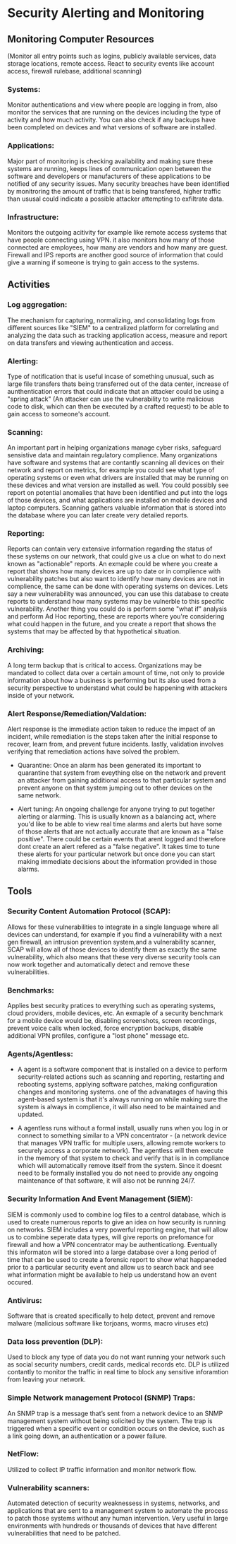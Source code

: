# Security Alerting and Monitoring 

## Monitoring Computer Resources
 (Monitor all entry points such as logins, publicly available services, data storage locations, remote access. React to security events like account access, firewall rulebase, additional scanning)

 ### Systems:
 Monitor authentications and view where people are logging in from, also monitor the services that are running on the devices including the type of activity and how much activity. You can also check if any backups have been completed on devices and what versions of software are installed. 

### Applications:
 Major part of monitoring is checking availability and making sure these systems are running, keeps lines of communication open between the software and developers or manufacturers of these applications to be notified of any security issues. Many security breaches have been identified by monitroring the amount of traffic that is being transfered, higher traffic than ususal could indicate a possible attacker attempting to exfiltrate data. 

### Infrastructure:
Monitors the outgoing acitivity for example like remote access systems that have people connecting using VPN. it also monitors how many of those connected are employees, how many are vendors and how many are guest. Firewall and IPS reports are another good source of information that could give a warning if someone is trying to gain access to the systems.

## Activities

### Log aggregation:
The mechanism for capturing, normalizing, and consolidating logs from different sources like "SIEM" to a centralized platform for correlating and analyzing the data such as tracking application access, measure and report on data transfers and viewing authentication and access. 

### Alerting:
Type of notification that is useful incase of something unusual, such as large file transfers thats being transferred out of the data center, increase of aunthentication errors that could indicate that an attacker could be using a "spring attack" (An attacker can use the vulnerability to write malicious code to disk, which can then be executed by a crafted request) to be able to gain access to someone's account.

### Scanning:
An important part in helping organizations manage cyber risks, safeguard sensistive data and maintain regulatory complience. Many organizations have software and systems that are contantly scanning all devices on their network and report on metrics, for example you could see what type of operating systems or even what drivers are installed that may be running on these devices and what version are installed as well. You could possibly see report on potential anomalies that have been identified and put into the logs of those devices, and what applications are installed on mobile devices and laptop computers. Scanning gathers valuable information that is stored into the database where you can later create very detailed reports.

### Reporting:
Reports can contain very extensive information regarding the status of these systems on our network, that could give us a clue on what to do next known as "actionable" reports. An exmaple could be where you create a report that shows how many devices are up to date or in complience with vulnerability patches but also want to identify how many devices are not in complience, the same can be done with operating systems on devices. Lets say a new vulnerability was announced, you can use this database to create reports to understand how many systems may be vulnerble to this specific vulnerability. Another thing you could do is perform some "what if" analysis and perform Ad Hoc reporting, these are reports where you're considering what could happen in the future, and you create a report that shows the systems that may be affected by that hypothetical situation.

### Archiving:
A long term backup that is critical to access. Organizations may be mandated to collect data over a certain amount of time, not only to provide information about how a business is performing but its also used from a security perspective to understand what could be happening with attackers inside of your network.


### Alert Response/Remediation/Valdation:
Alert response is the immediate action taken to reduce the impact of an incident, while remediation is the steps taken after the initial response to recover, learn from, and prevent future incidents. lastly, validation involves verifying that remediation actions have solved the problem.

- Quarantine: Once an alarm has been generated its important to quarantine that system from eveything else on the network and prevent an attacker from gaining additional access to that particular system and prevent anyone on that system jumping out to other devices on the same network.

- Alert tuning: An ongoing challenge for anyone trying to put together alerting or alarming. This is usually known as a balancing act, where you'd like to be able to view real time alarms and alerts but have some of those alerts that are not actually accurate that are known as a "false positive". There could be certain events that arent logged and therefore dont create an alert refered as a "false negative". It takes time to tune these alerts for your particular network but once done you can start making immediate decisions about the information provided in those alarms.


## Tools

### Security Content Automation Protocol (SCAP):
Allows for these vulnerabilities to integrate in a single language where all devices can understand, for example if you find a vulnerability with a next gen firewall, an intrusion prevention system,and a vulnerability scanner, SCAP will allow all of those devices to identify them as exactly the same vulnerability, which also means that these very diverse security tools can now work together and automatically detect and remove these vulnerabilities.

### Benchmarks:
Applies best security pratices to everything such as operating systems, cloud providers, mobile devices, etc. An exmaple of a security benchmark for a mobile device would be, disabling screenshots, screen recordings, prevent voice calls when locked, force encryption backups, disable additional VPN profiles, configure a "lost phone" message etc.

### Agents/Agentless:
- A agent is a software component that is installed on a device to perform security-related actions such as scanning and reporting, restarting and rebooting systems, applying software patches, making configuration changes and monitoring systems. one of the advanatages of having this agent-based system is that it's always running on while making sure the system is always in complience, it will also need to be maintained and updated.

- A agentless runs without a formal install, usually runs when you log in or connect to something similar to a VPN concentrator - (a network device that manages VPN traffic for multiple users, allowing remote workers to securely access a corporate network). The agentless will then execute in the memory of that system to check and verify that is in in compliance which will automatically remove itself from the system. Since it doesnt need to be formally installed you do not need to provide any ongoing maintenance of that software, it will also not be running 24/7.

### Security Information And Event Management (SIEM):
SIEM is commonly used to combine log files to a centrol database, which is used to create numerous reports to give an idea on how security is running on networks. SIEM includes a very powerful reporting engine, that will allow us to combine seperate data types, will give reports on prefomance for firewall and how a VPN concentrator may be authenticationg. Eventually this informaton will be stored into a large database over a long period of time that can be used to create a forensic report to show what happaneded prior to a particular security event and allow us to search back and see what information might be available to help us understand how an event occured. 

### Antivirus:
Software that is created specifically to help detect, prevent and remove malware (malicious software like torjoans, worms, macro viruses etc)

### Data loss prevention (DLP):
Used to block any type of data you do not want running your network such as social security numbers, credit cards, medical records etc. DLP is utilized contantly to monitor the traffic in real time to block any sensitive inforamtion from leaving your network.

### Simple Network management Protocol (SNMP) Traps:
An SNMP trap is a message that’s sent from a network device to an SNMP management system without being solicited by the system. The trap is triggered when a specific event or condition occurs on the device, such as a link going down, an authentication or a power failure.

### NetFlow:
Utilized to collect IP traffic information and monitor network flow.

### Vulnerability scanners:
Automated detection of security weaknessess in systems, networks, and applications that are sent to a management system to automate the process to patch those systems without any human intervention. Very useful in large environments with hundreds or thousands of devices that have different vulnerabilities that need to be patched.
